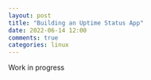 ```yaml
---
layout: post
title: "Building an Uptime Status App"
date: 2022-06-14 12:00
comments: true
categories: linux
---
```


Work in progress
